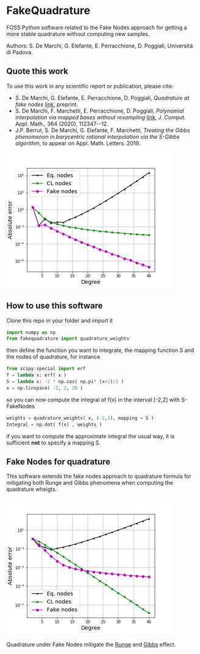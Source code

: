 # FakeQuadrature

FOSS Python software related to the Fake Nodes approach for getting a more stable quadrature without computing new samples.

Authors: S. De Marchi, G. Elefante, E. Perracchione, D. Poggiali, 
Università di Padova.

## Quote this work

To use this work in any scientific report or publication, please cite:

  * S. De Marchi, G. Elefante, E. Perracchione, D. Poggiali, *Quadrature at fake nodes* [link](), preprint.
  * S. De Marchi, F. Marchetti, E. Perracchione, D. Poggiali, *Polynomial interpolation via mapped bases without resampling* [link](https://www.sciencedirect.com/science/article/pii/S0377042719303449), J. Comput. Appl. Math., 364 (2020), 112347--12.
   * J.P. Berrut, S. De Marchi, G. Elefante, F. Marchetti, *Treating the Gibbs phenomenon in barycentric rational interpolation via the S-Gibbs algorithm*, to appear on Appl. Math. Letters. 2019.
   
![img](gibbsfig.png)


## How to use this software
Clone this repo in your folder and import it
```python
import numpy as np
from fakequadrature import quadrature_weights
```
then define the function you want to integrate, the mapping function S and the nodes of quadrature, for instance

```python
from scipy.special import erf
f = lambda x: erf( x )
S = lambda x: -2 * np.cos( np.pi* (x+2)/2 )
x = np.linspace( -2, 2, 20 )
```

so you can now compute the integral of f(x) in the interval [-2,2] with S-FakeNodes

```python
weights = quadrature_weights( x, (-2,2), mapping = S )
Integral = np.dot( f(x) , weights ) 
```
 if you want to compute the approximate integral the usual way, it is sufficient **not** to specify a mapping S.


## Fake Nodes for quadrature

This software extends the fake nodes approach to quadrature formula for mitigating 
both Runge and Gibbs phenomena when computing the quadrature wheigts. 

![img](rungefig.png)

Quadrature under Fake Nodes mitigate the [Runge](S-Runge.ipynb) and [Gibbs](S-Gibbs.ipynb) effect.




